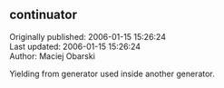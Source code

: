 ## continuator  
Originally published: 2006-01-15 15:26:24  
Last updated: 2006-01-15 15:26:24  
Author: Maciej Obarski  
  
Yielding from generator used inside another generator.